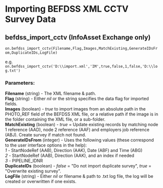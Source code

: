 # Importing BEFDSS XML CCTV Survey Data
## befdss_import_cctv (InfoAsset Exchange only)

`on.befdss_import_cctv(Filename,Flag,Images,MatchExisting,GenerateIDsFrom,DuplicateIDs,LogFile)`  

e.g.  
`on.befdss_import_cctv('D:\\import.xml','IM',true,false,1,false,'D:\\log.txt')`  
  
### Parameters:
**Filename** (string) - The XML filename & path.  
**Flag** (string) - Either *nil* or the string specifies the data flag for imported fields.  
**Images** (boolean) - *true* to import images from an absolute path in the PHOTO_REF field of the BEFDSS XML file, or a relative path if the image is in the folder containing the XML file, or a sub-folder.   
**MatchExisting** (boolean) - *true* = Update existing records by matching node 1 reference (AAD), node 2 reference (AAF) and employers job reference (ABJ). Create survey if match not found.  
**GenerateIDsFrom** (integer) - Uses the following values (these correspond to the user interface options in the help):  
 *1* - StartNodeRef (AAB), Direction (AAK), Date (ABF) and Time (ABG)  
 *2* - StartNodeRef (AAB), Direction (AAK), and an index if needed  
 *3* - PIPELINE_IDNR  
**DuplicateIDs** (boolean) - *false* = "Do not import duplicate survey", *true* = "Overwrite existing survey".  
**LogFile** (string) - Either *nil* or filename & path to .txt log file, the log will be created or overwritten if one exists.  
